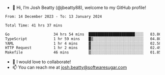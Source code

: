 - 👋 Hi, I’m Josh Beatty (@jbeatty88), welcome to my GitHub profile!

<!--START_SECTION:waka-->

```txt
From: 14 December 2023 - To: 13 January 2024

Total Time: 41 hrs 37 mins

Go                    34 hrs 54 mins  █████████████████████░░░░   83.86 %
TypeScript            1 hr 59 mins    █▒░░░░░░░░░░░░░░░░░░░░░░░   04.80 %
YAML                  1 hr 4 mins     ▓░░░░░░░░░░░░░░░░░░░░░░░░   02.58 %
HTTP Request          1 hr 2 mins     ▓░░░░░░░░░░░░░░░░░░░░░░░░   02.49 %
Makefile              46 mins         ▒░░░░░░░░░░░░░░░░░░░░░░░░   01.85 %
```

<!--END_SECTION:waka-->

- 💞️ I would love to collaborate!
- 📫 You can reach me at josh.beatty@softwaresugar.com

<!---
jbeatty88/jbeatty88 is a ✨ special ✨ repository because its `README.md` (this file) appears on your GitHub profile.
You can click the Preview link to take a look at your changes.
--->
